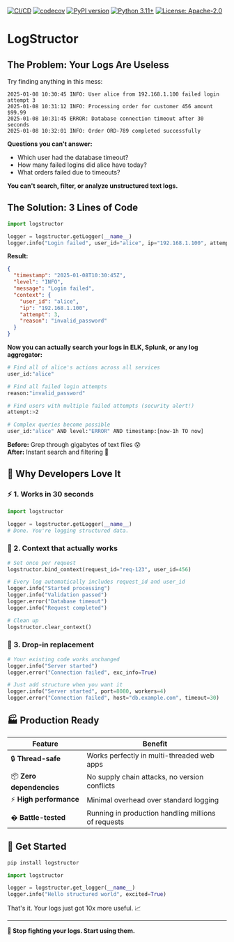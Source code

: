 [![CI/CD](https://github.com/flitzpiepe93/logstructor/actions/workflows/ci.yml/badge.svg)](https://github.com/flitzpiepe93/logstructor/actions/workflows/ci.yml)
[![codecov](https://codecov.io/gh/flitzpiepe93/logstructor/graph/badge.svg?token=XXL7PN059H)](https://codecov.io/gh/flitzpiepe93/logstructor)
[![PyPI version](https://badge.fury.io/py/logstructor.svg)](https://pypi.org/project/logstructor/)
[![Python 3.11+](https://img.shields.io/badge/python-3.11+-blue.svg)](https://www.python.org/downloads/)
[![License: Apache-2.0](https://img.shields.io/badge/License-Apache_2.0-blue.svg)](LICENSE)

# LogStructor

## The Problem: Your Logs Are Useless

Try finding anything in this mess:

```
2025-01-08 10:30:45 INFO: User alice from 192.168.1.100 failed login attempt 3
2025-01-08 10:31:12 INFO: Processing order for customer 456 amount $99.99
2025-01-08 10:31:45 ERROR: Database connection timeout after 30 seconds
2025-01-08 10:32:01 INFO: Order ORD-789 completed successfully
```

**Questions you can't answer:**

- Which user had the database timeout?
- How many failed logins did alice have today?
- What orders failed due to timeouts?

**You can't search, filter, or analyze unstructured text logs.**

## The Solution: 3 Lines of Code

```python
import logstructor

logger = logstructor.getLogger(__name__)
logger.info("Login failed", user_id="alice", ip="192.168.1.100", attempt=3, reason="invalid_password")
```

**Result:**

```json
{
  "timestamp": "2025-01-08T10:30:45Z",
  "level": "INFO",
  "message": "Login failed",
  "context": {
    "user_id": "alice",
    "ip": "192.168.1.100",
    "attempt": 3,
    "reason": "invalid_password"
  }
}
```

**Now you can actually search your logs in ELK, Splunk, or any log aggregator:**

```bash
# Find all of alice's actions across all services
user_id:"alice"

# Find all failed login attempts
reason:"invalid_password"

# Find users with multiple failed attempts (security alert!)
attempt:>2

# Complex queries become possible
user_id:"alice" AND level:"ERROR" AND timestamp:[now-1h TO now]
```

**Before:** Grep through gigabytes of text files 😵  
**After:** Instant search and filtering 🚀

## 💝 Why Developers Love It

### ⚡ 1. Works in 30 seconds

```python
import logstructor

logger = logstructor.getLogger(__name__)
# Done. You're logging structured data.
```

### 🧵 2. Context that actually works

```python
# Set once per request
logstructor.bind_context(request_id="req-123", user_id=456)

# Every log automatically includes request_id and user_id
logger.info("Started processing")
logger.info("Validation passed")
logger.error("Database timeout")
logger.info("Request completed")

# Clean up
logstructor.clear_context()
```

### 🔄 3. Drop-in replacement

```python
# Your existing code works unchanged
logger.info("Server started")
logger.error("Connection failed", exc_info=True)

# Just add structure when you want it
logger.info("Server started", port=8080, workers=4)
logger.error("Connection failed", host="db.example.com", timeout=30)
```

## 🏭 Production Ready

| Feature                  | Benefit                                             |
| ------------------------ | --------------------------------------------------- |
| 🔒 **Thread-safe**       | Works perfectly in multi-threaded web apps          |
| 📦 **Zero dependencies** | No supply chain attacks, no version conflicts       |
| ⚡ **High performance**  | Minimal overhead over standard logging              |
| � **Battle-tested**      | Running in production handling millions of requests |

## 🚀 Get Started

```bash
pip install logstructor
```

```python
import logstructor

logger = logstructor.get_logger(__name__)
logger.info("Hello structured world", excited=True)
```

That's it. Your logs just got 10x more useful. 📈

---

**🎯 Stop fighting your logs. Start using them.**
